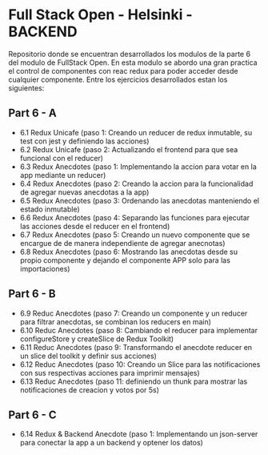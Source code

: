 # Full Stack Open - Helsinki - BACKEND

Repositorio donde se encuentran desarrollados los modulos de la parte 6 del modulo de FullStack Open.
En esta modulo se abordo una gran practica el control de componentes con reac redux para poder acceder desde cualquier componente.
Entre los ejercicios desarrollados estan los siguientes:

## Part 6 - A 

- 6.1 Redux Unicafe (paso 1: Creando un reducer de redux inmutable, su test con jest y definiendo las acciones)
- 6.2 Redux Unicafe (paso 2: Actualizando el frontend para que sea funcional con el reducer)
- 6.3 Redux Anecdotes (paso 1: Implementando la accion para votar en la app mediante un reducer)
- 6.4 Redux Anecdotes (paso 2: Creando la accion para la funcionalidad de agregar nuevas anecdotas a la app)
- 6.5 Redux Anecdotes (paso 3: Ordenando las anecdotas manteniendo el estado inmutable)
- 6.6 Redux Anecdotes (paso 4: Separando las funciones para ejecutar las acciones desde el reducer en el frontend)
- 6.7 Redux Anecdotes (paso 5: Creando un nuevo componente que se encargue de de manera independiente de agregar anecnotas)
- 6.8 Redux Anecdotes (paso 6: Mostrando las anecdotas desde su propio componente y dejando el componente APP solo para las importaciones)

## Part 6 - B
- 6.9 Reduc Anecdotes (paso 7: Creando un componente y un reducer para filtrar anecdotas, se combinan los reducers en main)
- 6.10 Reduc Anecdotes (paso 8: Cambiando el reducer para implementar configureStore y createSlice de Redux Toolkit)
- 6.11 Reduc Anecdotes (paso 9: Transformando el anecdote reducer en un slice del toolkit y definir sus acciones)
- 6.12 Reduc Anecdotes (paso 10: Creando un Slice para las notificaciones con sus respectivas acciones para imprimir mensajes)
- 6.13 Reduc Anecdotes (paso 11: definiendo un thunk para mostrar las notificaciones de creacion y votos por 5s)

## Part 6 - C
- 6.14 Redux & Backend Anecdote (paso 1: Implementando un json-server para conectar la app a un backend y optener los datos)